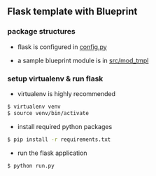 ## Flask template with Blueprint ##

### package structures ###

* flask is configured in [config.py](./config.py)

* a sample blueprint module is in [src/mod_tmpl](./src/mod_tmpl)

### setup virtualenv & run flask ###

* virtualenv is highly recommended
```bash
$ virtualenv venv
$ source venv/bin/activate
```

* install required python packages 
```bash
$ pip install -r requirements.txt
```

* run the flask application 
```bash
$ python run.py 
```